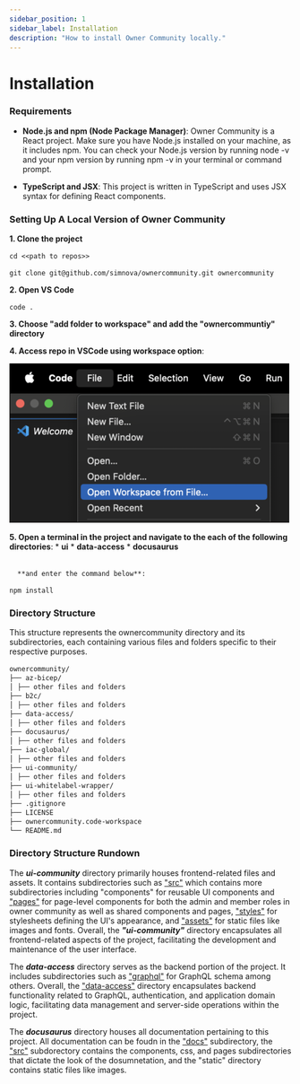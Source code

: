 ```yaml
---
sidebar_position: 1
sidebar_label: Installation
description: "How to install Owner Community locally."
---
```


# Installation

### Requirements
* **Node.js and npm (Node Package Manager)**: Owner Community is a React project. Make sure you have Node.js installed on your machine, as it includes npm.
You can check your Node.js version by running node -v and your npm version by running npm -v in your terminal or command prompt.

* **TypeScript and JSX**: This project is written in TypeScript and uses JSX syntax for defining React components.

### Setting Up A Local Version of Owner Community
**1. Clone the project**
```
cd <<path to repos>>
```

```
git clone git@github.com/simnova/ownercommunity.git ownercommunity
```

**2. Open VS Code**
```
code .
```

**3. Choose "add folder to workspace" and add the "ownercommuntiy" directory**

**4. Access repo in VSCode using workspace option**:

![VSCode Opening Workspace](./img/openingWorkspace.png)

**5. Open a terminal in the project and navigate to the each of the following directories**:
      * **ui**
      * **data-access**
      * **docusaurus** <br></br> 
      
      **and enter the command below**:
```
npm install
```

### Directory Structure
This structure represents the ownercommunity directory and its subdirectories, each containing various files and folders specific to their respective purposes.
```
ownercommunity/
├── az-bicep/
│ ├── other files and folders
├── b2c/
│ ├── other files and folders
├── data-access/
│ ├── other files and folders
├── docusaurus/
│ ├── other files and folders
├── iac-global/
│ ├── other files and folders
├── ui-community/
│ ├── other files and folders
├── ui-whitelabel-wrapper/
│ ├── other files and folders
├── .gitignore
├── LICENSE
├── ownercommunity.code-workspace
└── README.md
```

### Directory Structure Rundown
The ***ui-community*** directory primarily houses frontend-related files and assets. It contains subdirectories such as <u>"src"</u> which contains more subdirectories including "components" for reusable UI components and <u>"pages"</u>  for page-level components for both the admin and member roles in owner community as well as shared components and pages, <u>"styles"</u> for stylesheets defining the UI's appearance, and <u>"assets"</u> for static files like images and fonts. Overall, the ***"ui-community"*** directory encapsulates all frontend-related aspects of the project, facilitating the development and maintenance of the user interface.

The ***data-access*** directory serves as the backend portion of the project. It includes subdirectories such as <u>"graphql"</u> for GraphQL schema among others. Overall, the <u>"data-access"</u> directory encapsulates backend functionality related to GraphQL, authentication, and application domain logic, facilitating data management and server-side operations within the project.

The ***docusaurus*** directory houses all documentation pertaining to this project. All documentation can be foudn in the <u>"docs"</u> subdirectory, the <u>"src"</u> subdorectory contains the components, css, and pages subdirectories that dictate the look of the dosumnetation, and the "static" directory contains static files like images.
